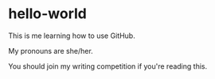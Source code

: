 # hello-world
This is me learning how to use GitHub.

My pronouns are she/her.

You should join my writing competition if you're reading this.
